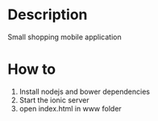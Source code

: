 # Description
Small shopping mobile application

# How to
1. Install nodejs and bower dependencies
2. Start the ionic server
3. open index.html in www folder
